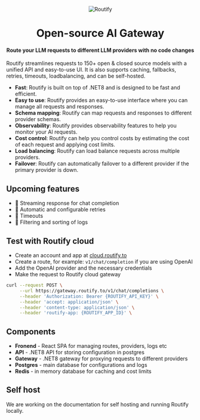 <div align="center">

<img src="https://static.routify.to/landing/cover.png" alt="Routify"><br>

# Open-source AI Gateway
#### Route your LLM requests to different LLM providers with no code changes

</div>

Routify streamlines requests to 150+ open & closed source models with a unified API and easy-to-use UI. It is also supports caching, fallbacks, retries, timeouts, loadbalancing, and can be self-hosted.

- **Fast**: Routify is built on top of .NET8 and is designed to be fast and efficient.
- **Easy to use**: Routify provides an easy-to-use interface where you can manage all requests and responses.
- **Schema mapping**: Routify can map requests and responses to different provider schemas.
- **Observability**: Routify provides observability features to help you monitor your AI requests.
- **Cost control**: Routify can help you control costs by estimating the cost of each request and applying cost limits.
- **Load balancing**: Routify can load balance requests across multiple providers.
- **Failover**: Routify can automatically failover to a different provider if the primary provider is down.

## Upcoming features

- 🔲 Streaming response for chat completion
- 🔲 Automatic and configurable retries
- 🔲 Timeouts
- 🔲 Filtering and sorting of logs

## Test with Routify cloud

- Create an account and app at [cloud.routify.to](https://cloud.routify.to)
- Create a route, for example: `v1/chat/completion` if you are using OpenAI
- Add the OpenAI provider and the necessary credentials
- Make the request to Routify cloud gateway

```bash
curl --request POST \
     --url https://gateway.routify.to/v1/chat/completions \
     --header 'Authorization: Bearer {ROUTIFY_API_KEY}' \
     --header 'accept: application/json' \
     --header 'content-type: application/json' \
     --header 'routify-app: {ROUTIFY_APP_ID}' \
```

## Components

- **Fronend** - React SPA for managing routes, providers, logs etc
- **API** - .NET8 API for storing configuration in postgres
- **Gateway** - .NET8 gateway for proxying requests to different providers
- **Postgres** - main database for configurations and logs
- **Redis** - in memory database for caching and cost limits

## Self host

We are working on the documentation for self hosting and running Routify locally.